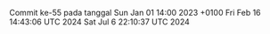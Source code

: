 Commit ke-55 pada tanggal Sun Jan 01 14:00 2023 +0100
Fri Feb 16 14:43:06 UTC 2024
Sat Jul  6 22:10:37 UTC 2024
